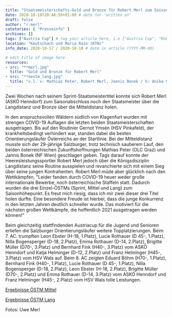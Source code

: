```yaml
---
title: "Staatsmeisterschafts-Gold und Bronze für Robert Merl zum Saisonabschluss"
date: 2020-10-18T20:48:59+01:00 # date for 'written on'
draft: false
author: "r.merl"
catetories: [ "Presseinfo" ]
archives: []
tags: ["Austria Cup"] # tag your article here, i.e ["Austria Cup", "Robert Merl"]
location: "Keutschach und Maria Rain (KTN)"
info_date: 2020-10-17 / 2020-10-18 # date in article (YYYY-MM-dd)

# edit title of image here
resources:
- src: "**merl.jpg"
  title: "Gold und Bronze für Robert Merl"
- src: "**oestm_lang.jpg"
  title: "v.l. v: Mathias Peter, Robert Merl, Jannis Bonek / h: Anika Gassner, Ursula Fesselhofer, Carina Polzer"
---
```


Zwei Wochen nach seinem Sprint-Staatsmeistertitel konnte sich Robert Merl (ASKÖ Henndorf) zum Saisonabschluss noch den Staatsmeister über die Langdistanz und Bronze über die Mitteldistanz holen.

<!--more-->

In den anspruchsvollen Wäldern südlich von Klagenfurt wurden mit strengen COVID-19 Auflagen die letzten beiden Staatsmeisterschaften ausgetragen. Bis auf den Routinier Gernot Ymsén (HSV Pinkafeld), der krankheitsbedingt verhindert war, standen dabei die besten Orientierungsläufer Österreichs an der Startlinie. Bei der Mitteldistanz musste sich der 29-jährige Salzburger, trotz technisch sauberem Lauf, den beiden österreichischen Zukunftshoffnungen Mathias Peter (OLC Graz) und Jannis Bonek (NF Wien) geschlagen geben. Tags darauf konnte der Heeresleistungssportler Robert Merl jedoch über die Königsdisziplin Langdistanz seine Routine ausspielen und revanchierte sich mit einem Sieg über seine jungen Kontrahenten. Robert Merl müde aber glücklich nach den Wettkämpfen, "Leider fanden durch COVID-19 heuer weder große internationale Bewerbe, noch österreichische Staffeln statt. Dadurch wurden die drei Einzel-ÖSTMs (Sprint, Mittel und Lang) zum Saisonhöhepunkt. Es freut mich riesig, dass ich mir zwei dieser drei Titel holen durfte. Eine besondere Freude ist hierbei, dass die junge Konkurrenz in den letzten Jahren deutlich schneller wurde. Das motiviert für die nächsten großen Wettkämpfe, die hoffentlich 2021 ausgetragen werden können!"

Beim gleichzeitig stattfindenden Austriacup für die Jugend und Senioren erliefen die Salzburger Orientierungsläufer weitere Topplatzierungen. Beim 7. AC. trumpften Leon Ebster (H-18, 1.Platz), Lucie Rothauer (D 45-, 1.Platz), Nilla Bogensperger (D-18, 2.Platz), Emma Rothauer (D-14, 2.Platz), Brigitte Müller (D70-, 3.Platz) und Bernhard Fink (H40-, 3.Platz) vom ASKÖ Henndorf und Katja Helminger (D-12, 2.Platz) und Franz Helminger (H45-, 3.Platz) vom HSV Wals auf. Beim 8. AC zeigten Eduard Böhm (H70-, 1.Platz), Bernhard Fink (H40-, 1.Platz), Lucie Rothauer (D 45-, 1.Platz), Nilla Bogensperger (D-18, 2.Platz), Leon Ebster (H-18, 2.Platz), Brigitte Müller (D70-, 2.Platz) und Emma Rothauer (D-14, 3.Platz) vom ASKÖ Henndorf und Franz Helminger (H45-, 2.Platz) vom HSV Wals tolle Leistungen.

[Ergebnisse ÖSTM Mittel](https://www.oefol.at/anne/?p=1&q=3&id=2952)

[Ergebnisse ÖSTM Lang](https://www.oefol.at/anne/?p=1&q=3&id=2949)

Fotos: Uwe Merl